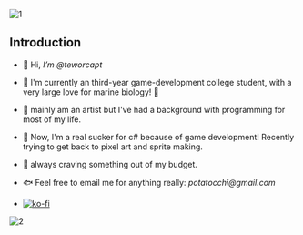 <!---
teworcapt/teworcapt is a ✨ special ✨ repository because its `README.md` (this file) appears on your GitHub profile.
You can click the Preview link to take a look at your changes.
--->

![1](https://github.com/user-attachments/assets/041e3b7d-dde8-443e-8aa3-9791bfec17ad)

## Introduction
- 🐚 Hi, _I’m @teworcapt_ 
* 🐠 I'm currently an third-year game-development college student, with a very large love for marine biology! 🎣
* 🐳 mainly am an artist but I've had a background with programming for most of my life.


* 🦀 Now, I'm a real sucker for c# because of game development! Recently trying to get back to pixel art and sprite making.
* 🍥 always craving something out of my budget.

* 🐟 Feel free to email me for anything really: _potatocchi@gmail.com_
* [![ko-fi](https://ko-fi.com/img/githubbutton_sm.svg)](https://ko-fi.com/P5P87DK7L)

![2](https://github.com/user-attachments/assets/fd16d31c-3d9d-4722-9c90-54e2e1fe3383)





